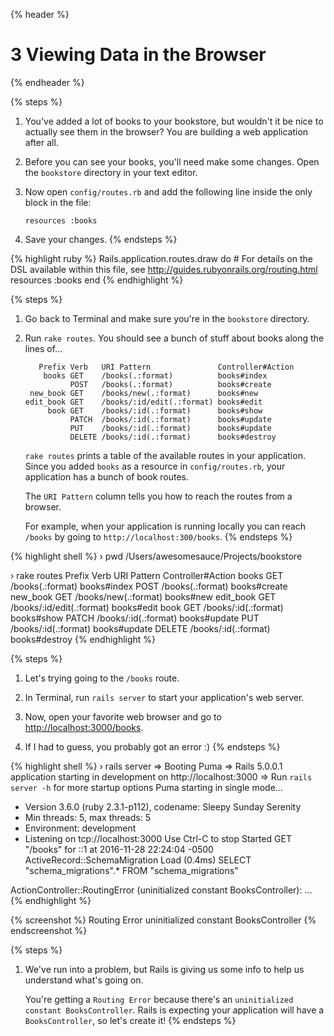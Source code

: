 {% header %}
  # 3 Viewing Data in the Browser
{% endheader %}

{% steps %}
  1.  You've added a lot of books to your bookstore, but wouldn't it be nice to
      actually see them in the browser? You are building a web application after
      all.

  1.  Before you can see your books, you'll need make some changes. Open the
      `bookstore` directory in your text editor.

  1.  Now open `config/routes.rb` and add the following line inside the only
      block in the file:

      ```
      resources :books
      ```

  1.  Save your changes.
{% endsteps %}

{% highlight ruby %}
  Rails.application.routes.draw do
    # For details on the DSL available within this file, see http://guides.rubyonrails.org/routing.html
    resources :books
  end
{% endhighlight %}

{% steps %}
  1.  Go back to Terminal and make sure you're in the `bookstore` directory.

  1.  Run `rake routes`. You should see a bunch of stuff about books along the
      lines of...

      ```
         Prefix Verb   URI Pattern               Controller#Action
          books GET    /books(.:format)          books#index
                POST   /books(.:format)          books#create
       new_book GET    /books/new(.:format)      books#new
      edit_book GET    /books/:id/edit(.:format) books#edit
           book GET    /books/:id(.:format)      books#show
                PATCH  /books/:id(.:format)      books#update
                PUT    /books/:id(.:format)      books#update
                DELETE /books/:id(.:format)      books#destroy
      ```

      `rake routes` prints a table of the available routes in your application.
      Since you added `books` as a resource in `config/routes.rb`, your
      application has a bunch of book routes.

      The `URI Pattern` column tells you how to reach the routes from a browser.

      For example, when your application is running locally you can reach
      `/books` by going to `http://localhost:300/books`.
{% endsteps %}

{% highlight shell %}
  › pwd
  /Users/awesomesauce/Projects/bookstore

  › rake routes
     Prefix Verb   URI Pattern               Controller#Action
      books GET    /books(.:format)          books#index
            POST   /books(.:format)          books#create
   new_book GET    /books/new(.:format)      books#new
  edit_book GET    /books/:id/edit(.:format) books#edit
       book GET    /books/:id(.:format)      books#show
            PATCH  /books/:id(.:format)      books#update
            PUT    /books/:id(.:format)      books#update
            DELETE /books/:id(.:format)      books#destroy
{% endhighlight %}

{% steps %}
  1.  Let's trying going to the `/books` route.

  1.  In Terminal, run `rails server` to start your application's web server.

  1.  Now, open your favorite web browser and go to
      [http://localhost:3000/books](http://localhost:3000/books).

  1.  If I had to guess, you probably got an error :)
{% endsteps %}

{% highlight shell %}
  › rails server
  => Booting Puma
  => Rails 5.0.0.1 application starting in development on http://localhost:3000
  => Run `rails server -h` for more startup options
  Puma starting in single mode...
  * Version 3.6.0 (ruby 2.3.1-p112), codename: Sleepy Sunday Serenity
  * Min threads: 5, max threads: 5
  * Environment: development
  * Listening on tcp://localhost:3000
  Use Ctrl-C to stop
  Started GET "/books" for ::1 at 2016-11-28 22:24:04 -0500
    ActiveRecord::SchemaMigration Load (0.4ms)  SELECT "schema_migrations".* FROM "schema_migrations"

  ActionController::RoutingError (uninitialized constant BooksController):
  ...
{% endhighlight %}

{% screenshot %}
  Routing Error
  uninitialized constant BooksController
{% endscreenshot %}

{% steps %}
  1.  We've run into a problem, but Rails is giving us some info to help us
      understand what's going on.

      You're getting a `Routing Error` because there's an `uninitialized
      constant BooksController`. Rails is expecting your application will have a
      `BooksController`, so let's create it!
{% endsteps %}
